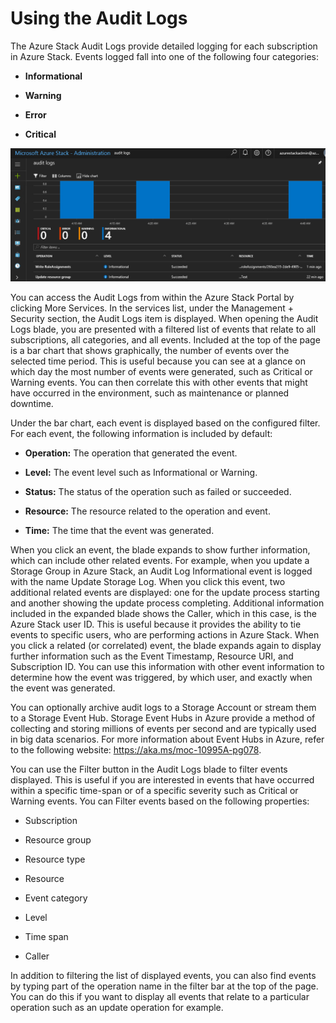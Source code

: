 # Using the Audit Logs

The Azure Stack Audit Logs provide detailed logging for each subscription in Azure Stack. Events logged fall into one of the following four categories:

- **Informational**

- **Warning**

- **Error**

- **Critical**

![Using the Audit Logs](media/using-the-audit-logs.png)

You can access the Audit Logs from within the Azure Stack Portal by clicking More Services. In the services list, under the Management + Security section, the Audit Logs item is displayed. When opening the Audit Logs blade, you are presented with a filtered list of events that relate to all subscriptions, all categories, and all events. Included at the top of the page is a bar chart that shows graphically, the number of events over the selected time period. This is useful because you can see at a glance on which day the most number of events were generated, such as Critical or Warning events. You can then correlate this with other events that might have occurred in the environment, such as maintenance or planned downtime.

Under the bar chart, each event is displayed based on the configured filter. For each event, the following information is included by default:

- **Operation:** The operation that generated the event.

- **Level:** The event level such as Informational or Warning.

- **Status:** The status of the operation such as failed or succeeded.

- **Resource:** The resource related to the operation and event.

- **Time:** The time that the event was generated.

When you click an event, the blade expands to show further information, which can include other related events. For example, when you update a Storage Group in Azure Stack, an Audit Log Informational event is logged with the name Update Storage Log. When you click this event, two additional related events are displayed: one for the update process starting and another showing the update process completing. Additional information included in the expanded blade shows the Caller, which in this case, is the Azure Stack user ID. This is useful because it provides the ability to tie events to specific users, who are performing actions in Azure Stack. When you click a related (or correlated) event, the blade expands again to display further information such as the Event Timestamp, Resource URI, and Subscription ID. You can use this information with other event information to determine how the event was triggered, by which user, and exactly when the event was generated.

You can optionally archive audit logs to a Storage Account or stream them to a Storage Event Hub. Storage Event Hubs in Azure provide a method of collecting and storing millions of events per second and are typically used in big data scenarios. For more information about Event Hubs in Azure, refer to the following website: <https://aka.ms/moc-10995A-pg078>.

You can use the Filter button in the Audit Logs blade to filter events displayed. This is useful if you are interested in events that have occurred within a specific time-span or of a specific severity such as Critical or Warning events. You can Filter events based on the following properties:

- Subscription

- Resource group

- Resource type

- Resource

- Event category

- Level

- Time span

- Caller

In addition to filtering the list of displayed events, you can also find events by typing part of the operation name in the filter bar at the top of the page. You can do this if you want to display all events that relate to a particular operation such as an update operation for example.